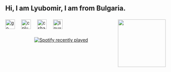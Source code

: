 <h2 align="left">Hi, I am Lyubomir, I am from Bulgaria.</h2>

###

<img align="right" height="150" src="https://media0.giphy.com/media/v1.Y2lkPTc5MGI3NjExb2tmdHRhNDFtbGc4YWpjZGZ6Y3cwZWUycHpwZ2xtYjB3Yjlvb294OSZlcD12MV9pbnRlcm5hbF9naWZfYnlfaWQmY3Q9Zw/rOq0GOVuD1I0sD9Cya/giphy.gif"  />

###

<div align="left">
  <img src="https://cdn.jsdelivr.net/gh/devicons/devicon/icons/go/go-original.svg" height="30" alt="go logo"  />
  <img width="12" />
  <img src="https://cdn.jsdelivr.net/gh/devicons/devicon/icons/cplusplus/cplusplus-original.svg" height="30" alt="cplusplus logo"  />
  <img width="12" />
  <img src="https://cdn.jsdelivr.net/gh/devicons/devicon/icons/csharp/csharp-original.svg" height="30" alt="csharp logo"  />
  <img width="12" />
  <img src="https://cdn.jsdelivr.net/gh/devicons/devicon/icons/linux/linux-original.svg" height="30" alt="linux logo"  />
</div>

###

<div align="center">
  <a href="https://open.spotify.com/user/Fiery_Ghost_.">
    <img src="https://spotify-recently-played-readme.vercel.app/api?user=Fiery_Ghost_.&count=5" alt="Spotify recently played"  />
  </a>
</div>

###
